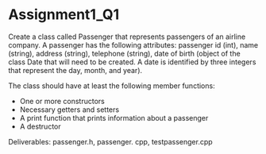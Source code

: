 # Assignment1_Q1

Create a class called Passenger that represents passengers of an
airline company. A passenger has the following attributes: passenger id (int), name
(string), address (string), telephone (string), date of birth (object of the class Date
that will need to be created. A date is identified by three integers that represent the
day, month, and year).

The class should have at least the following member functions:
- One or more constructors
- Necessary getters and setters
- A print function that prints information about a passenger
- A destructor

Deliverables: passenger.h, passenger. cpp, testpassenger.cpp 
